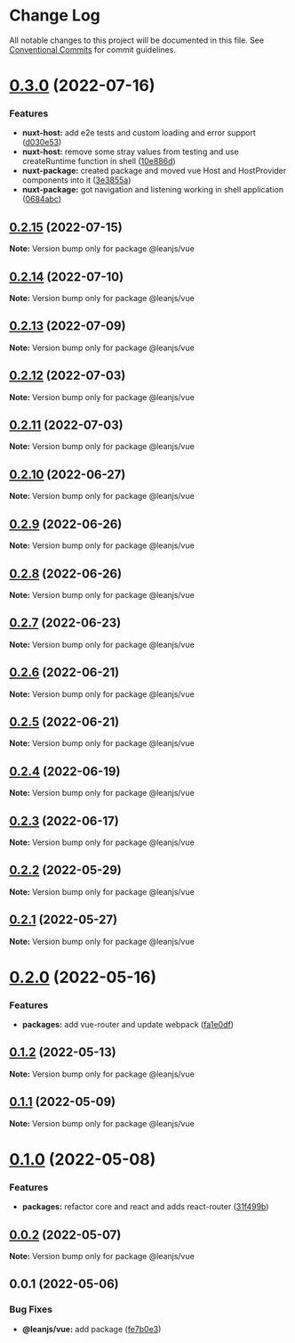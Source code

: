 # Change Log

All notable changes to this project will be documented in this file.
See [Conventional Commits](https://conventionalcommits.org) for commit guidelines.

# [0.3.0](https://github.com/leanjs/leanjs/compare/@leanjs/vue@0.2.15...@leanjs/vue@0.3.0) (2022-07-16)


### Features

* **nuxt-host:** add e2e tests and custom loading and error support ([d030e53](https://github.com/leanjs/leanjs/commit/d030e53f9781111115156bb4e95f3eb426bd91da))
* **nuxt-host:** remove some stray values from testing and use createRuntime function in shell ([10e886d](https://github.com/leanjs/leanjs/commit/10e886d34f8748d74cfb4f0a3ca63a0fe2a3f7ea))
* **nuxt-package:** created package and moved vue Host and HostProvider components into it ([3e3855a](https://github.com/leanjs/leanjs/commit/3e3855acce78cb8bd3dad159cff95a98a1fc0b06))
* **nuxt-package:** got navigation and listening working in shell application ([0684abc](https://github.com/leanjs/leanjs/commit/0684abc10d56fa233926f91aecc8c27ea3323511))





## [0.2.15](https://github.com/leanjs/leanjs/compare/@leanjs/vue@0.2.14...@leanjs/vue@0.2.15) (2022-07-15)

**Note:** Version bump only for package @leanjs/vue





## [0.2.14](https://github.com/leanjs/leanjs/compare/@leanjs/vue@0.2.13...@leanjs/vue@0.2.14) (2022-07-10)

**Note:** Version bump only for package @leanjs/vue





## [0.2.13](https://github.com/leanjs/leanjs/compare/@leanjs/vue@0.2.12...@leanjs/vue@0.2.13) (2022-07-09)

**Note:** Version bump only for package @leanjs/vue





## [0.2.12](https://github.com/leanjs/leanjs/compare/@leanjs/vue@0.2.11...@leanjs/vue@0.2.12) (2022-07-03)

**Note:** Version bump only for package @leanjs/vue





## [0.2.11](https://github.com/leanjs/leanjs/compare/@leanjs/vue@0.2.10...@leanjs/vue@0.2.11) (2022-07-03)

**Note:** Version bump only for package @leanjs/vue





## [0.2.10](https://github.com/leanjs/leanjs/compare/@leanjs/vue@0.2.9...@leanjs/vue@0.2.10) (2022-06-27)

**Note:** Version bump only for package @leanjs/vue





## [0.2.9](https://github.com/leanjs/leanjs/compare/@leanjs/vue@0.2.8...@leanjs/vue@0.2.9) (2022-06-26)

**Note:** Version bump only for package @leanjs/vue





## [0.2.8](https://github.com/leanjs/leanjs/compare/@leanjs/vue@0.2.7...@leanjs/vue@0.2.8) (2022-06-26)

**Note:** Version bump only for package @leanjs/vue





## [0.2.7](https://github.com/leanjs/leanjs/compare/@leanjs/vue@0.2.6...@leanjs/vue@0.2.7) (2022-06-23)

**Note:** Version bump only for package @leanjs/vue





## [0.2.6](https://github.com/leanjs/leanjs/compare/@leanjs/vue@0.2.5...@leanjs/vue@0.2.6) (2022-06-21)

**Note:** Version bump only for package @leanjs/vue





## [0.2.5](https://github.com/leanjs/leanjs/compare/@leanjs/vue@0.2.4...@leanjs/vue@0.2.5) (2022-06-21)

**Note:** Version bump only for package @leanjs/vue





## [0.2.4](https://github.com/leanjs/leanjs/compare/@leanjs/vue@0.2.3...@leanjs/vue@0.2.4) (2022-06-19)

**Note:** Version bump only for package @leanjs/vue





## [0.2.3](https://github.com/leanjs/leanjs/compare/@leanjs/vue@0.2.2...@leanjs/vue@0.2.3) (2022-06-17)

**Note:** Version bump only for package @leanjs/vue





## [0.2.2](https://github.com/leanjs/leanjs/compare/@leanjs/vue@0.2.1...@leanjs/vue@0.2.2) (2022-05-29)

**Note:** Version bump only for package @leanjs/vue





## [0.2.1](https://github.com/leanjs/leanjs/compare/@leanjs/vue@0.2.0...@leanjs/vue@0.2.1) (2022-05-27)

**Note:** Version bump only for package @leanjs/vue





# [0.2.0](https://github.com/leanjs/leanjs/compare/@leanjs/vue@0.1.2...@leanjs/vue@0.2.0) (2022-05-16)


### Features

* **packages:** add vue-router and update webpack ([fa1e0df](https://github.com/leanjs/leanjs/commit/fa1e0df3a28a7b015340b6ebf4f379c8912647e1))





## [0.1.2](https://github.com/leanjs/leanjs/compare/@leanjs/vue@0.1.1...@leanjs/vue@0.1.2) (2022-05-13)

**Note:** Version bump only for package @leanjs/vue





## [0.1.1](https://github.com/leanjs/leanjs/compare/@leanjs/vue@0.1.0...@leanjs/vue@0.1.1) (2022-05-09)

**Note:** Version bump only for package @leanjs/vue





# [0.1.0](https://github.com/leanjs/leanjs/compare/@leanjs/vue@0.0.2...@leanjs/vue@0.1.0) (2022-05-08)


### Features

* **packages:** refactor core and react and adds react-router ([31f499b](https://github.com/leanjs/leanjs/commit/31f499bc46ef3e5a4eebede30a6ad82dc09951ad))





## [0.0.2](https://github.com/leanjs/leanjs/compare/@leanjs/vue@0.0.1...@leanjs/vue@0.0.2) (2022-05-07)

**Note:** Version bump only for package @leanjs/vue





## 0.0.1 (2022-05-06)


### Bug Fixes

* **@leanjs/vue:** add package ([fe7b0e3](https://github.com/leanjs/leanjs/commit/fe7b0e37b4894df009292a575c9aab8ab3b7b044))
